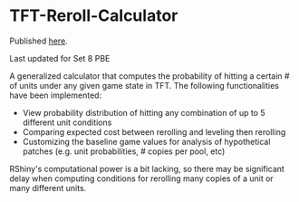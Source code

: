 # TFT-Reroll-Calculator

Published [here](https://harvestgolem.shinyapps.io/TFT-Reroll-Calculator/).

Last updated for Set 8 PBE 

A generalized calculator that computes the probability of hitting a certain # of units under any given game state in TFT. 
The following functionalities have been implemented:
- View probability distribution of hitting any combination of up to 5 different unit conditions 
- Comparing expected cost between rerolling and leveling then rerolling
- Customizing the baseline game values for analysis of hypothetical patches (e.g. unit probabilities, # copies per pool, etc)

RShiny's computational power is a bit lacking, so there may be significant delay when computing conditions for rerolling many copies of a unit or many different units.
